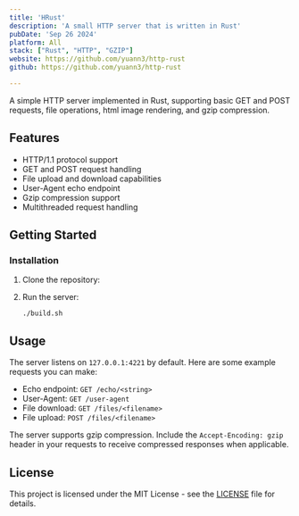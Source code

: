```yaml
---
title: 'HRust'
description: 'A small HTTP server that is written in Rust'
pubDate: 'Sep 26 2024'
platform: All 
stack: ["Rust", "HTTP", "GZIP"]
website: https://github.com/yuann3/http-rust
github: https://github.com/yuann3/http-rust

---
```


A simple HTTP server implemented in Rust, supporting basic GET and POST requests, file operations, html image rendering, and gzip compression.

## Features

- HTTP/1.1 protocol support
- GET and POST request handling
- File upload and download capabilities
- User-Agent echo endpoint
- Gzip compression support
- Multithreaded request handling

## Getting Started

### Installation

1. Clone the repository:

2. Run the server:
   ```
   ./build.sh
   ```

## Usage

The server listens on `127.0.0.1:4221` by default. Here are some example requests you can make:

- Echo endpoint: `GET /echo/<string>`
- User-Agent: `GET /user-agent`
- File download: `GET /files/<filename>`
- File upload: `POST /files/<filename>`

The server supports gzip compression. Include the `Accept-Encoding: gzip` header in your requests to receive compressed responses when applicable.

## License

This project is licensed under the MIT License - see the [LICENSE](LICENSE) file for details.

